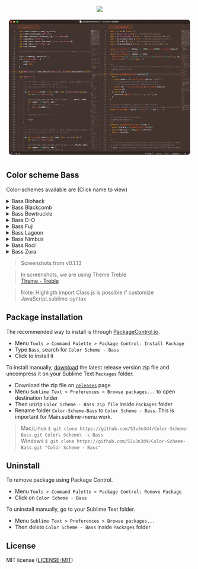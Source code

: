 <p align="center">
    <a href="" title="Sublime Version">
        <img src="https://img.shields.io/badge/Build_for_Sublime_text-4143-orange?style=flat&logo=sublime-text"/>
    </a>
</p>

![Color Scheme Bass](assets/screenshots.gif)

## Color scheme Bass

Color-schemes available are (Click name to view)

<details>
  <summary>Bass Biohack</summary>
  <img src="assets/biohack.png" name="Biohack">
</details>
<details>
  <summary>Bass Blackcomb</summary>
  <img src="assets/blackcomb.png" name="Blackcomb">
</details>
<details>
  <summary>Bass Bowtruckle</summary>
  <img src="assets/bowtruckle.png" name="Bowtruckle">
</details>
<details>
  <summary>Bass D-O</summary>
  <img src="assets/d-o.png" name="D-O">
</details>
<details>
  <summary>Bass Fuji</summary>
  <img src="assets/fuji.png" name="Fuji">
</details>
<details>
  <summary>Bass Lagoon</summary>
  <img src="assets/lagoon.png" name="Lagoon">
</details>
<details>
  <summary>Bass Nimbus</summary>
  <img src="assets/nimbus.png" name="Nimbus">
</details>
<details>
  <summary>Bass Roci</summary>
  <img src="assets/roci.png" name="Roci">
</details>
<details>
  <summary>Bass Zora</summary>
  <img src="assets/zora.png" name="Zora">
</details>

> Screenshots from v0.1.13  

> In screenshots, we are using Theme Treble  
[Theme - Treble](https://github.com/53v3n3d4/Theme-Treble)  

> Note: Highligth import Class js is possible if customize JavaScript.sublime-syntax

## Package installation

The recommended way to install is through [PackageControl.io](https://packagecontrol.io/packages/Color%20Scheme%20-%20Bass).  
- Menu `Tools > Command Palette > Package Control: Install Package`  
- Type `Bass`, search for `Color Scheme - Bass`  
- Click to install it  

To install manually, [download](https://github.com/53v3n3d4/Color-Scheme-Bass/releases) the latest release version zip file and uncompress it on your Sublime Text `Packages` folder.  
- Download the zip file on [`releases`](https://github.com/53v3n3d4/Color-Scheme-Bass/releases) page  
- Menu `Sublime Text > Preferences > Browse packages...` to open destination folder  
- Then unzip `Color Scheme - Bass zip file` inside `Packages` folder  
- Rename folder `Color-Scheme-Bass` to `Color Scheme - Bass`. This is important for Main.sublime-menu work.  

> Mac/Linux `$ git clone https://github.com/53v3n3d4/Color-Scheme-Bass.git Color\ Scheme\ -\ Bass`  
> Windows `$ git clone https://github.com/53v3n3d4/Color-Scheme-Bass.git "Color Scheme - Bass"`  

## Uninstall

To remove package using Package Control.  
- Menu `Tools > Command Palette > Package Control: Remove Package`  
- Click on `Color Scheme - Bass`  

To uninstall manually, go to your Sublime Text folder.  
- Menu `Sublime Text > Preferences > Browse packages...`  
- Then delete `Color Scheme - Bass` inside `Packages` folder  

## License

MIT license ([LICENSE-MIT](LICENSE))
